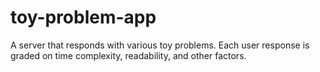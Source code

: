 toy-problem-app
===============

A server that responds with various toy problems. Each user response is graded on time complexity, readability, and other factors.


